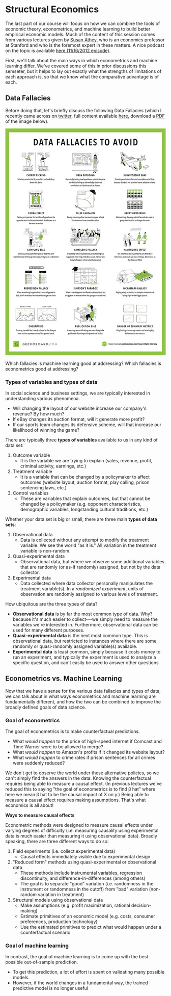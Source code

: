 # Structural Economics
The last part of our course will focus on how we can combine the tools of economic theory, econometrics, and machine learning to build better empirical economic models. Much of the content of this session comes from various lectures given by [Susan Athey](https://www.gsb.stanford.edu/faculty-research/faculty/susan-athey), who is an economics professor at Stanford and who is the foremost expert in these matters. A nice podcast on the topic is available [here (11/16/2012 episode)](https://itunes.apple.com/us/podcast/uw-cse-colloquia-university-washington-computer-science/id431501588?mt=2&i=1000124767619).

First, we'll talk about the main ways in which econometrics and machine learning differ. We've covered some of this in prior discussions this semseter, but it helps to lay out exactly what the strengths of limitations of each approach is, so that we know what the comparative advantage is of each.

## Data Fallacies
Before doing that, let's briefly discuss the following Data Fallacies (which I recently came across on [twitter](https://twitter.com/KirkDBorne/status/981390062540808193), full content available [here](https://www.geckoboard.com/learn/data-literacy/statistical-fallacies/#.Ws0BvOgbNmM), download a [PDF](https://www.geckoboard.com/assets/data-fallacies-to-avoid.pdf) of the image below).

![Source: Geckoboard](../Graphics/dataLiteracy.jpg "Data Fallacies")

Which fallacies is machine learning good at addressing? Which fallacies is econometrics good at addressing?

### Types of variables and types of data
In social science and business settings, we are typically interested in understanding various phenomena.
* Will changing the layout of our website increase our company's revenue? By how much?
* If eBay changes its auction format, will it generate more profit?
* If our sports team changes its defensive scheme, will that increase our likelihood of winning the game?


There are typically three __types of variables__ available to us in any kind of data set:
1. Outcome variable
    * It is the variable we are trying to explain (sales, revenue, profit, criminal activity, earnings, etc.)
2. Treatment variable
    * It is a variable that can be changed by a policymaker to affect outcomes (website layout, auction format, play calling, prison sentencing laws, etc.)
3. Control variables
    * These are variables that explain outcomes, but that cannot be changed by a policymaker (e.g. opponent characteristics, demographic variables, longstanding cultural traditions, etc.)


Whether your data set is big or small, there are three main __types of data sets__:
1. Observational data
    * Data is collected without any attempt to modify the treatment variable. We see the world "as it is." All variation in the treatment variable is non-random.
2. Quasi-experimental data
    * Observational data, but where we observe some additional variables that are randomly (or as-if randomly) assigned, but not by the data collector.
3. Experimental data
    * Data collected where data collector personally manipulates the treatment variable(s). In a *randomized experiment*, units of observation are randomly assigned to various levels of treatment.


How ubiquitous are the three types of data?

* __Observational data__ is by far the most common type of data. Why? because it's much easier to collect---we simply need to measure the variables we're interested in. Furthermore, observational data can be used for many different purposes.
* __Quasi-experimental data__ is the next most common type. This is observational data, but restricted to instances where there are some randomly or quasi-randomly assigned variable(s) available.
* __Experimental data__ is least common, simply because it costs money to run an experiment, and typically the experiment is used to analyze a specific question, and can't easily be used to answer other questions


## Econometrics vs. Machine Learning
Now that we have a sense for the various data fallacies and types of data, we can talk about in what ways econometrics and machine learning  are fundamentally different, and how the two can be combined to improve the broadly defined goals of data science.

### Goal of econometrics
The goal of econometrics is to make counterfactual predictions. 
- What *would happen* to the price of high-speed internet if Comcast and Time Warner were to be allowed to merge? 
- What *would happen* to Amazon's profits if it changed its website layout? 
- What *would happen* to crime rates if prison sentences for all crimes were suddenly reduced?

We don't get to observe the world under these alternative policies, so we can't simply find the answers in the data. Knowing the counterfactual requires being able to measure a causal effect. (In previous lectures we've reduced this to saying "the goal of econometrics is to find &beta; hat" where here we mean &beta; hat to be the causal impact of X on y.) Being able to measure a causal effect requires making assumptions. That's what economics is all about!

__Ways to measure causal effects__

Econometric methods were designed to measure causal effects under varying degrees of difficulty (i.e. measuring causality using  experimental data is much easier than measuring it using observational data). Broadly speaking, there are three different ways to do so:

1. Field experiments (i.e. collect experimental data)
    * Causal effects immediately visible due to experimental design
2. "Reduced form" methods using quasi-experimental or observational data
    * These methods include instrumental variables, regression discontinuity, and difference-in-differences (among others)
    * The goal is to separate "good" variation (i.e. randomness in the instrument or randomness in the cutoff) from "bad" variation (non-random variation in treatment)
3. Structural models using observational data
    * Make assumptions (e.g. profit maximization, rational decision-making)
    * Estimate primitives of an economic model (e.g. costs, consumer preferences, production technology)
    * Use the estimated primitives to predict what would happen under a counterfactual scenario

### Goal of machine learning
In contrast, the goal of machine learning is to come up with the best possible out-of-sample prediction.

* To get this prediction, a lot of effort is spent on validating many possible models.
* However, if the world changes in a fundamental way, the trained predictive model is no longer useful

